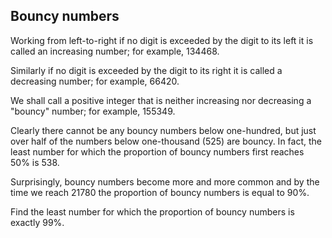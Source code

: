 ## Bouncy numbers

Working from left-to-right if no digit is exceeded by the digit to its left it is called an increasing number; for example, $134468$.

Similarly if no digit is exceeded by the digit to its right it is called a decreasing number; for example, $66420$.

We shall call a positive integer that is neither increasing nor decreasing a "bouncy" number; for example, $155349$.

Clearly there cannot be any bouncy numbers below one-hundred, but just over half of the numbers below one-thousand ($525$) are bouncy. In fact, the least number for which the proportion of bouncy numbers first reaches $50$% is $538$.

Surprisingly, bouncy numbers become more and more common and by the time we reach $21780$ the proportion of bouncy numbers is equal to $90$%.

Find the least number for which the proportion of bouncy numbers is exactly $99$%.
